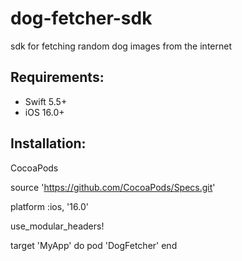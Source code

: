 # dog-fetcher-sdk
sdk for fetching random dog images from the internet


Requirements: 
---------------------------------------------
* Swift 5.5+
* iOS 16.0+


Installation:
---------------------------------------------
CocoaPods

source 'https://github.com/CocoaPods/Specs.git'

platform :ios, '16.0'

use_modular_headers!

target 'MyApp' do
  pod 'DogFetcher'
end
